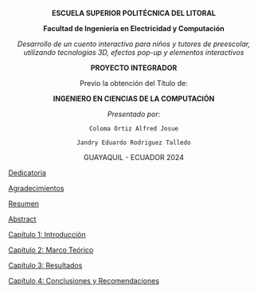 <div style="text-align: center">

**ESCUELA SUPERIOR POLITÉCNICA DEL LITORAL**

**Facultad de Ingeniería en Electricidad y Computación**

*Desarrollo de un cuento interactivo para niños y tutores de preescolar, utilizando tecnologías 3D, efectos pop-up y elementos interactivos*

**PROYECTO INTEGRADOR**

Previo la obtención del Título de:

**INGENIERO EN CIENCIAS DE LA COMPUTACIÓN**

*Presentado por:*

    Coloma Ortiz Alfred Josue

    Jandry Eduardo Rodriguez Talledo

GUAYAQUIL - ECUADOR
2024

</div>

[Dedicatoria](/dedicatoria.md)

[Agradecimientos](/agradecimientos.md)

[Resumen](/resumen.md)

[Abstract](/abstract.md)

[Capítulo 1: Introducción](/capitulo1_Introduccion.md)

[Capítulo 2: Marco Teórico](/capitulo2_Metodologia.md)

[Capítulo 3: Resultados](/capitulo3_Resultados.md)

[Capítulo 4: Conclusiones y Recomendaciones](/capitulo4_Conclusiones.md)